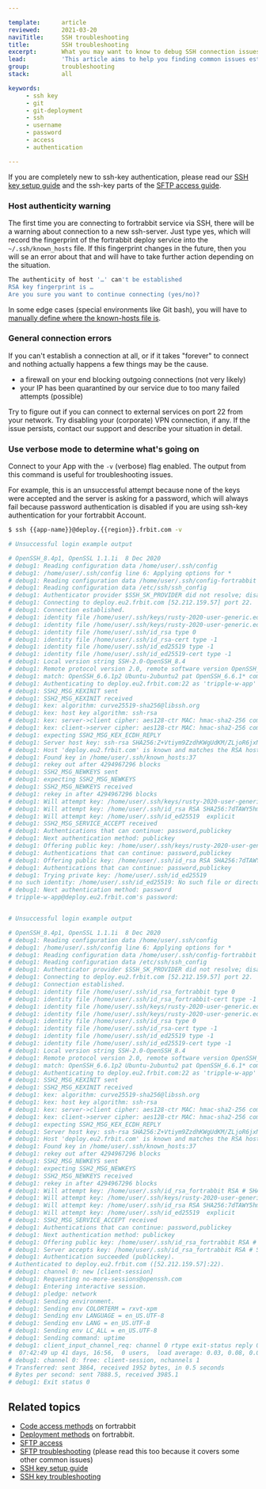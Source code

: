 ```yaml
---

template:      article
reviewed:      2021-03-20
naviTitle:     SSH troubleshooting
title:         SSH troubleshooting
excerpt:       What you may want to know to debug SSH connection issues
lead:          'This article aims to help you finding common issues establishing an SSH connection on fortrabbit.'
group:         troubleshooting
stack:         all

keywords:
     - ssh key
     - git
     - git-deployment
     - ssh
     - username
     - password
     - access
     - authentication

---
```



If you are completely new to ssh-key authentication, please read our [SSH key setup guide](ssh-keys) and the ssh-key parts of the [SFTP access guide](/sftp-uni).


### Host authenticity warning

The first time you are connecting to fortrabbit service via SSH, there will be a warning about connection to a new ssh-server. Just type yes, which will record the fingerprint of the fortrabbit deploy service into the `~/.ssh/known_hosts` file. If this fingerprint changes in the future, then you will se an error about that and will have to take further action depending on the situation.

```bash
The authenticity of host '…' can't be established
RSA key fingerprint is …
Are you sure you want to continue connecting (yes/no)?
```

In some edge cases (special environments like Git bash), you will have to [manually define where the known-hosts file is](http://stackoverflow.com/questions/9299651/git-says-warning-permanently-added-to-the-list-of-known-hosts).


### General connection errors

If you can't establish a connection at all, or if it takes "forever" to connect and nothing actually happens a few things may be the cause.

* a firewall on your end blocking outgoing connections (not very likely)
* your IP has been quarantined by our service due to too many failed attempts (possible)

Try to figure out if you can connect to external services on port 22 from your network. Try disabling your (corporate) VPN connection, if any. If the issue persists, contact our support and describe your situation in detail.


### Use verbose mode to determine what's going on

Connect to your App with the `-v` (verbose) flag enabled. The output from this command is useful for troubleshooting issues.

For example, this is an unsuccessful attempt because none of the keys were accepted and the server is asking for a password, which will always fail because password authentication is disabled if you are using ssh-key authentication for your fortrabbit Account.

```bash
$ ssh {{app-name}}@deploy.{{region}}.frbit.com -v

# Unsuccessful login example output

# OpenSSH_8.4p1, OpenSSL 1.1.1i  8 Dec 2020
# debug1: Reading configuration data /home/user/.ssh/config
# debug1: /home/user/.ssh/config line 6: Applying options for *
# debug1: Reading configuration data /home/user/.ssh/config-fortrabbit
# debug1: Reading configuration data /etc/ssh/ssh_config
# debug1: Authenticator provider $SSH_SK_PROVIDER did not resolve; disabling
# debug1: Connecting to deploy.eu2.frbit.com [52.212.159.57] port 22.
# debug1: Connection established.
# debug1: identity file /home/user/.ssh/keys/rusty-2020-user-generic.ed25519 type 3
# debug1: identity file /home/user/.ssh/keys/rusty-2020-user-generic.ed25519-cert type -1
# debug1: identity file /home/user/.ssh/id_rsa type 0
# debug1: identity file /home/user/.ssh/id_rsa-cert type -1
# debug1: identity file /home/user/.ssh/id_ed25519 type -1
# debug1: identity file /home/user/.ssh/id_ed25519-cert type -1
# debug1: Local version string SSH-2.0-OpenSSH_8.4
# debug1: Remote protocol version 2.0, remote software version OpenSSH_6.6.1p2 Ubuntu-2ubuntu2
# debug1: match: OpenSSH_6.6.1p2 Ubuntu-2ubuntu2 pat OpenSSH_6.6.1* compat 0x04000002
# debug1: Authenticating to deploy.eu2.frbit.com:22 as 'tripple-w-app'
# debug1: SSH2_MSG_KEXINIT sent
# debug1: SSH2_MSG_KEXINIT received
# debug1: kex: algorithm: curve25519-sha256@libssh.org
# debug1: kex: host key algorithm: ssh-rsa
# debug1: kex: server->client cipher: aes128-ctr MAC: hmac-sha2-256 compression: none
# debug1: kex: client->server cipher: aes128-ctr MAC: hmac-sha2-256 compression: none
# debug1: expecting SSH2_MSG_KEX_ECDH_REPLY
# debug1: Server host key: ssh-rsa SHA256:Z+Vtiym9ZzdhKWgUdKM/ZLjoR6jxNB51OcRLzH0uuJ4
# debug1: Host 'deploy.eu2.frbit.com' is known and matches the RSA host key.
# debug1: Found key in /home/user/.ssh/known_hosts:37
# debug1: rekey out after 4294967296 blocks
# debug1: SSH2_MSG_NEWKEYS sent
# debug1: expecting SSH2_MSG_NEWKEYS
# debug1: SSH2_MSG_NEWKEYS received
# debug1: rekey in after 4294967296 blocks
# debug1: Will attempt key: /home/user/.ssh/keys/rusty-2020-user-generic.ed25519 ED25519 SHA256:nvt77cGLmGL/bfTy8o# +Bj4AeEzmMQ7R+GAmwL8U/LoE explicit
# debug1: Will attempt key: /home/user/.ssh/id_rsa RSA SHA256:7dTAWY5hmXpmMegNAk2g3bmYXRaB5ZUPwIm4pWIhc7U explicit
# debug1: Will attempt key: /home/user/.ssh/id_ed25519  explicit
# debug1: SSH2_MSG_SERVICE_ACCEPT received
# debug1: Authentications that can continue: password,publickey
# debug1: Next authentication method: publickey
# debug1: Offering public key: /home/user/.ssh/keys/rusty-2020-user-generic.ed25519 ED25519 SHA256:nvt77cGLmGL/# bfTy8o+Bj4AeEzmMQ7R+GAmwL8U/LoE explicit
# debug1: Authentications that can continue: password,publickey
# debug1: Offering public key: /home/user/.ssh/id_rsa RSA SHA256:7dTAWY5hmXpmMegNAk2g3bmYXRaB5ZUPwIm4pWIhc7U # explicit
# debug1: Authentications that can continue: password,publickey
# debug1: Trying private key: /home/user/.ssh/id_ed25519
# no such identity: /home/user/.ssh/id_ed25519: No such file or directory
# debug1: Next authentication method: password
# tripple-w-app@deploy.eu2.frbit.com's password:


# Unsuccessful login example output

# OpenSSH_8.4p1, OpenSSL 1.1.1i  8 Dec 2020
# debug1: Reading configuration data /home/user/.ssh/config
# debug1: /home/user/.ssh/config line 6: Applying options for *
# debug1: Reading configuration data /home/user/.ssh/config-fortrabbit
# debug1: Reading configuration data /etc/ssh/ssh_config
# debug1: Authenticator provider $SSH_SK_PROVIDER did not resolve; disabling
# debug1: Connecting to deploy.eu2.frbit.com [52.212.159.57] port 22.
# debug1: Connection established.
# debug1: identity file /home/user/.ssh/id_rsa_fortrabbit type 0
# debug1: identity file /home/user/.ssh/id_rsa_fortrabbit-cert type -1
# debug1: identity file /home/user/.ssh/keys/rusty-2020-user-generic.ed25519 type 3
# debug1: identity file /home/user/.ssh/keys/rusty-2020-user-generic.ed25519-cert type -1
# debug1: identity file /home/user/.ssh/id_rsa type 0
# debug1: identity file /home/user/.ssh/id_rsa-cert type -1
# debug1: identity file /home/user/.ssh/id_ed25519 type -1
# debug1: identity file /home/user/.ssh/id_ed25519-cert type -1
# debug1: Local version string SSH-2.0-OpenSSH_8.4
# debug1: Remote protocol version 2.0, remote software version OpenSSH_6.6.1p2 Ubuntu-2ubuntu2
# debug1: match: OpenSSH_6.6.1p2 Ubuntu-2ubuntu2 pat OpenSSH_6.6.1* compat 0x04000002
# debug1: Authenticating to deploy.eu2.frbit.com:22 as 'tripple-w-app'
# debug1: SSH2_MSG_KEXINIT sent
# debug1: SSH2_MSG_KEXINIT received
# debug1: kex: algorithm: curve25519-sha256@libssh.org
# debug1: kex: host key algorithm: ssh-rsa
# debug1: kex: server->client cipher: aes128-ctr MAC: hmac-sha2-256 compression: none
# debug1: kex: client->server cipher: aes128-ctr MAC: hmac-sha2-256 compression: none
# debug1: expecting SSH2_MSG_KEX_ECDH_REPLY
# debug1: Server host key: ssh-rsa SHA256:Z+Vtiym9ZzdhKWgUdKM/ZLjoR6jxNB51OcRLzH0uuJ4
# debug1: Host 'deploy.eu2.frbit.com' is known and matches the RSA host key.
# debug1: Found key in /home/user/.ssh/known_hosts:37
# debug1: rekey out after 4294967296 blocks
# debug1: SSH2_MSG_NEWKEYS sent
# debug1: expecting SSH2_MSG_NEWKEYS
# debug1: SSH2_MSG_NEWKEYS received
# debug1: rekey in after 4294967296 blocks
# debug1: Will attempt key: /home/user/.ssh/id_rsa_fortrabbit RSA # SHA256:QuLDaljPIExVTlsCZkyKiByU7p9RlKp8ABmJcyC5F54 explicit
# debug1: Will attempt key: /home/user/.ssh/keys/rusty-2020-user-generic.ed25519 ED25519 SHA256:nvt77cGLmGL/bfTy8o# +Bj4AeEzmMQ7R+GAmwL8U/LoE explicit
# debug1: Will attempt key: /home/user/.ssh/id_rsa RSA SHA256:7dTAWY5hmXpmMegNAk2g3bmYXRaB5ZUPwIm4pWIhc7U explicit
# debug1: Will attempt key: /home/user/.ssh/id_ed25519  explicit
# debug1: SSH2_MSG_SERVICE_ACCEPT received
# debug1: Authentications that can continue: password,publickey
# debug1: Next authentication method: publickey
# debug1: Offering public key: /home/user/.ssh/id_rsa_fortrabbit RSA # SHA256:QuLDaljPIExVTlsCZkyKiByU7p9RlKp8ABmJcyC5F54 explicit
# debug1: Server accepts key: /home/user/.ssh/id_rsa_fortrabbit RSA # SHA256:QuLDaljPIExVTlsCZkyKiByU7p9RlKp8ABmJcyC5F54 explicit
# debug1: Authentication succeeded (publickey).
# Authenticated to deploy.eu2.frbit.com ([52.212.159.57]:22).
# debug1: channel 0: new [client-session]
# debug1: Requesting no-more-sessions@openssh.com
# debug1: Entering interactive session.
# debug1: pledge: network
# debug1: Sending environment.
# debug1: Sending env COLORTERM = rxvt-xpm
# debug1: Sending env LANGUAGE = en_US.UTF-8
# debug1: Sending env LANG = en_US.UTF-8
# debug1: Sending env LC_ALL = en_US.UTF-8
# debug1: Sending command: uptime
# debug1: client_input_channel_req: channel 0 rtype exit-status reply 0
#  07:42:49 up 41 days, 16:56,  0 users,  load average: 0.03, 0.08, 0.08
# debug1: channel 0: free: client-session, nchannels 1
# Transferred: sent 3864, received 1952 bytes, in 0.5 seconds
# Bytes per second: sent 7888.5, received 3985.1
# debug1: Exit status 0
```


## Related topics

- [Code access methods](/access-methods) on fortrabbit
- [Deployment methods](/deployment-methods) on fortrabbit.
- [SFTP access](/sftp-uni)
- [SFTP troubleshooting](/sftp-troubleshooting) (please read this too because it covers some other common issues)
- [SSH key setup guide](ssh-keys)
- [SSH key troubleshooting](/ssh-key-troubleshooting)